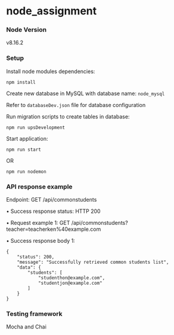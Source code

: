 # node_assignment

### Node Version
v8.16.2

### Setup

Install node modules dependencies:
```
npm install
```

Create new database in MySQL with database name: ```node_mysql```

Refer to ```databaseDev.json``` file for database configuration


Run migration scripts to create tables in database:
```
npm run upsDevelopment
```

Start application:
```
npm run start
```
OR
```
npm run nodemon
```

### API response example

Endpoint: GET /api/commonstudents

• Success response status: HTTP 200

• Request example 1: GET /api/commonstudents?teacher=teacherken%40example.com

• Success response body 1:
```
{
    "status": 200,
    "message": "Successfully retrieved common students list",
    "data": {
        "students": [
            "studenthon@example.com",
            "studentjon@example.com"
        ]
    }
}
```

### Testing framework

Mocha and Chai


